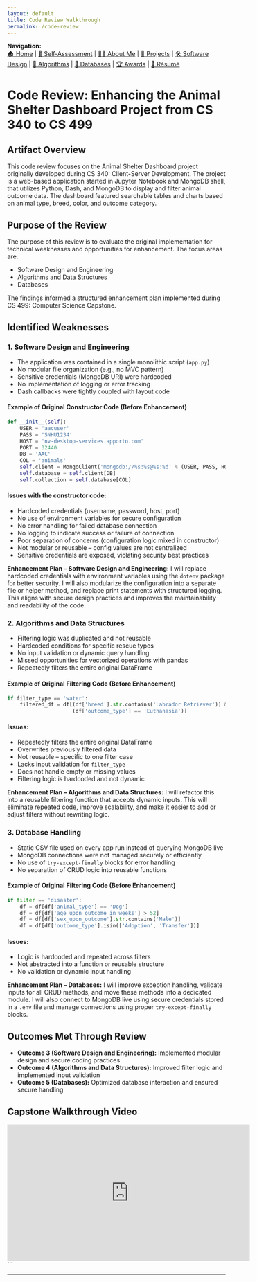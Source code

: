 ```yaml
---
layout: default
title: Code Review Walkthrough
permalink: /code-review
---
```

**Navigation:**  
[🏠 Home](index.md) | [📝 Self-Assessment](self-assessment.md) | [🙋‍♀️ About Me](about.md) | [📂 Projects](projects.md) | [🛠️ Software Design](artifact-software.md) | [🧠 Algorithms](artifact-algorithms.md) | [💾 Databases](artifact-databases.md) | [🏆 Awards](awards.md) | [📄 Résumé](resume.md)

# Code Review: Enhancing the Animal Shelter Dashboard Project from CS 340 to CS 499

## Artifact Overview

This code review focuses on the Animal Shelter Dashboard project originally developed during CS 340: Client-Server Development.
The project is a web-based application started in Jupyter Notebook and MongoDB shell, that utilizes Python, Dash, and MongoDB
to display and filter animal outcome data. The dashboard featured searchable tables and charts based on animal type, breed, color,
 and outcome category.

## Purpose of the Review

The purpose of this review is to evaluate the original implementation for technical weaknesses and opportunities for enhancement.
The focus areas are:

- Software Design and Engineering
- Algorithms and Data Structures
- Databases

The findings informed a structured enhancement plan implemented during CS 499: Computer Science Capstone.

## Identified Weaknesses

### 1. Software Design and Engineering

* The application was contained in a single monolithic script (`app.py`)
* No modular file organization (e.g., no MVC pattern)
* Sensitive credentials (MongoDB URI) were hardcoded
* No implementation of logging or error tracking
* Dash callbacks were tightly coupled with layout code

#### Example of Original Constructor Code (Before Enhancement)

```python
def __init__(self):
    USER = 'aacuser'
    PASS = 'SNHU1234'
    HOST = 'nv-desktop-services.apporto.com'
    PORT = 32440
    DB = 'AAC'
    COL = 'animals'
    self.client = MongoClient('mongodb://%s:%s@%s:%d' % (USER, PASS, HOST, PORT))
    self.database = self.client[DB]
    self.collection = self.database[COL]
```

#### Issues with the constructor code:

* Hardcoded credentials (username, password, host, port)
* No use of environment variables for secure configuration
* No error handling for failed database connection
* No logging to indicate success or failure of connection
* Poor separation of concerns (configuration logic mixed in constructor)
* Not modular or reusable – config values are not centralized
* Sensitive credentials are exposed, violating security best practices

**Enhancement Plan – Software Design and Engineering:** I will replace hardcoded credentials with environment variables using
the `dotenv` package for better security. I will also modularize the configuration into a separate file or helper method, and
replace print statements with structured logging. This aligns with secure design practices and improves the maintainability and
readability of the code.

### 2. Algorithms and Data Structures

* Filtering logic was duplicated and not reusable
* Hardcoded conditions for specific rescue types
* No input validation or dynamic query handling
* Missed opportunities for vectorized operations with pandas
* Repeatedly filters the entire original DataFrame

#### Example of Original Filtering Code (Before Enhancement)

```python
if filter_type == 'water':
    filtered_df = df[(df['breed'].str.contains('Labrador Retriever')) &
                     (df['outcome_type'] == 'Euthanasia')]
```

#### Issues:

* Repeatedly filters the entire original DataFrame
* Overwrites previously filtered data
* Not reusable – specific to one filter case
* Lacks input validation for `filter_type`
* Does not handle empty or missing values
* Filtering logic is hardcoded and not dynamic

**Enhancement Plan – Algorithms and Data Structures:** I will refactor this into a reusable filtering function that accepts
dynamic inputs. This will eliminate repeated code, improve scalability, and make it easier to add or adjust filters without
rewriting logic.

### 3. Database Handling

* Static CSV file used on every app run instead of querying MongoDB live
* MongoDB connections were not managed securely or efficiently
* No use of `try-except-finally` blocks for error handling
* No separation of CRUD logic into reusable functions

#### Example of Original Filtering Code (Before Enhancement)

```python
if filter == 'disaster':
    df = df[df['animal_type'] == 'Dog']
    df = df[df['age_upon_outcome_in_weeks'] > 52]
    df = df[df['sex_upon_outcome'].str.contains('Male')]
    df = df[df['outcome_type'].isin(['Adoption', 'Transfer'])]
```

#### Issues:

* Logic is hardcoded and repeated across filters
* Not abstracted into a function or reusable structure
* No validation or dynamic input handling

**Enhancement Plan – Databases:** I will improve exception handling, validate inputs for all CRUD methods, and move these methods
into a dedicated module. I will also connect to MongoDB live using secure credentials stored in a `.env` file and manage connections
using proper `try-except-finally` blocks.

## Outcomes Met Through Review

* **Outcome 3 (Software Design and Engineering):** Implemented modular design and secure coding practices
* **Outcome 4 (Algorithms and Data Structures):** Improved filter logic and implemented input validation
* **Outcome 5 (Databases):** Optimized database interaction and ensured secure handling

## Capstone Walkthrough Video

<iframe width="560" height="315" src="https://www.youtube.com/embed/NTrtEVuawBM" title="Capstone Code Review Walkthrough" frameborder="0" allowfullscreen></iframe>
```

---
